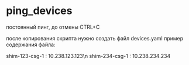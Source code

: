 # ping_devices

постоянный пинг, до отмены CTRL+C

после копирования скрипта нужно создать файл devices.yaml
пример содержания файла:

shim-123-csg-1 : 10.238.123.123\n
shim-234-csg-1 : 10.238.234.234
